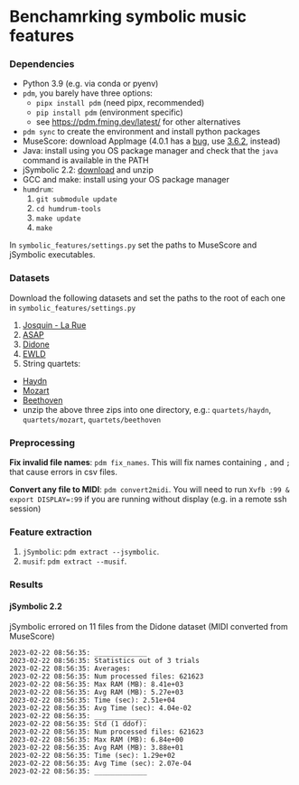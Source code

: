 # Benchamrking symbolic music features

### Dependencies

* Python 3.9 (e.g. via conda or pyenv)
* `pdm`, you barely have three options:
  - `pipx install pdm` (need pipx, recommended)
  - `pip install pdm` (environment specific)
  - see https://pdm.fming.dev/latest/ for other alternatives
* `pdm sync` to create the environment and install python packages
* MuseScore: download AppImage (4.0.1 has a [bug](https://github.com/musescore/MuseScore/issues/16444), use [3.6.2](https://github.com/musescore/MuseScore/releases/tag/v3.6.2), instead)
* Java: install using you OS package manager and check that the `java` command is
  available in the PATH
* jSymbolic 2.2: [download](https://sourceforge.net/projects/jmir/files/jSymbolic/jSymbolic%202.2/jSymbolic_2_2_user.zip/download) and unzip
* GCC and make: install using your OS package manager
* `humdrum`: 
  1. `git submodule update`
  2. `cd humdrum-tools`
  3. `make update`
  4. `make`

In `symbolic_features/settings.py` set the paths to MuseScore and jSymbolic executables.

### Datasets

Download the following datasets and set the paths to the root of each one in `symbolic_features/settings.py`

1. [Josquin - La Rue](https://zenodo.org/record/2635499)
2. [ASAP](https://github.com/fosfrancesco/asap-dataset)
3. [Didone]()
4. [EWLD](https://zenodo.org/record/1476555)
4. String quartets:
  * [Haydn](http://kern.ccarh.org/cgi-bin/ksbrowse?type=collection&l=/musedata/haydn/quartet)
  * [Mozart](http://kern.ccarh.org/cgi-bin/ksbrowse?type=collection&l=/musedata/mozart/quartet)
  * [Beethoven](http://kern.ccarh.org/cgi-bin/ksbrowse?type=collection&l=/users/craig/classical/beethoven/quartet)
  * unzip the above three zips into one directory, e.g.: `quartets/haydn`,
    `quartets/mozart`, `quartets/beethoven`


### Preprocessing

**Fix invalid file names**: `pdm fix_names`. This will fix names containing `,` and `;` that cause errors in csv files.

**Convert any file to MIDI**: `pdm convert2midi`. You will need to run `Xvfb :99 & export DISPLAY=:99` if you are running without display (e.g. in a remote ssh session)

### Feature extraction

1. `jSymbolic`: `pdm extract --jsymbolic`.
2. `musif`: `pdm extract --musif`.


### Results

#### jSymbolic 2.2

jSymbolic errored on 11 files from the Didone dataset (MIDI converted from MuseScore)

```
2023-02-22 08:56:35: _____________
2023-02-22 08:56:35: Statistics out of 3 trials
2023-02-22 08:56:35: Averages:
2023-02-22 08:56:35: Num processed files: 621623
2023-02-22 08:56:35: Max RAM (MB): 8.41e+03
2023-02-22 08:56:35: Avg RAM (MB): 5.27e+03
2023-02-22 08:56:35: Time (sec): 2.51e+04
2023-02-22 08:56:35: Avg Time (sec): 4.04e-02
2023-02-22 08:56:35: _____________
2023-02-22 08:56:35: Std (1 ddof):
2023-02-22 08:56:35: Num processed files: 621623
2023-02-22 08:56:35: Max RAM (MB): 6.84e+00
2023-02-22 08:56:35: Avg RAM (MB): 3.88e+01
2023-02-22 08:56:35: Time (sec): 1.29e+02
2023-02-22 08:56:35: Avg Time (sec): 2.07e-04
2023-02-22 08:56:35: _____________

```
